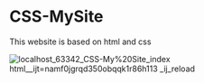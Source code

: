 # CSS-MySite
This website is based on html and css

![localhost_63342_CSS-My%20Site_index html__ijt=namf0jgrqd350obqqk1r86h113 _ij_reload](https://user-images.githubusercontent.com/82333746/147392365-d2aa50c2-8556-4948-9fc0-a73326134e8c.png)
